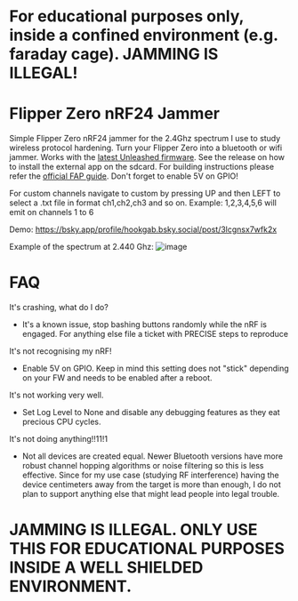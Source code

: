 # For educational purposes only, inside a confined environment (e.g. faraday cage). JAMMING IS ILLEGAL!

# Flipper Zero nRF24 Jammer
Simple Flipper Zero nRF24 jammer for the 2.4Ghz spectrum I use to study wireless protocol hardening. Turn your Flipper Zero into a bluetooth or wifi jammer. Works with the [latest Unleashed firmware](https://github.com/Eng1n33r/flipperzero-firmware). See the release on how to install the external app on the sdcard. For building instructions please refer the [official FAP guide](https://github.com/Eng1n33r/flipperzero-firmware/blob/dev/documentation/AppsOnSDCard.md). Don't forget to enable 5V on GPIO!

For custom channels navigate to custom by pressing UP and then LEFT to select a .txt file in format ch1,ch2,ch3 and so on. 
Example:
1,2,3,4,5,6 will emit on channels 1 to 6

Demo:
https://bsky.app/profile/hookgab.bsky.social/post/3lcgnsx7wfk2x

Example of the spectrum at 2.440 Ghz:
![image](https://github.com/user-attachments/assets/57828280-70d6-4a57-aa5f-9b58bfec59b0)

# FAQ
It's crashing, what do I do?
* It's a known issue, stop bashing buttons randomly while the nRF is engaged. For anything else file a ticket with PRECISE steps to reproduce
  
It's not recognising my nRF!
* Enable 5V on GPIO. Keep in mind this setting does not "stick" depending on your FW and needs to be enabled after a reboot.
  
It's not working very well.
* Set Log Level to None and disable any debugging features as they eat precious CPU cycles.
  
It's not doing anything!!11!1
* Not all devices are created equal. Newer Bluetooth versions have more robust channel hopping algorithms or noise filtering so this is less effective. Since for my use case (studying RF interference) having the device centimeters away from the target is more than enough, I do not plan to support anything else that might lead people into legal trouble.

# JAMMING IS ILLEGAL. ONLY USE THIS FOR EDUCATIONAL PURPOSES INSIDE A WELL SHIELDED ENVIRONMENT.
